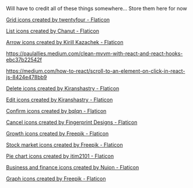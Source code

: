 Will have to credit all of these things somewhere... Store them here for now

<a href="https://www.flaticon.com/free-icons/grid" title="grid icons">Grid icons created by twentyfour - Flaticon</a>

<a href="https://www.flaticon.com/free-icons/list" title="list icons">List icons created by Chanut - Flaticon</a>

<a href="https://www.flaticon.com/free-icons/arrow" title="arrow icons">Arrow icons created by Kirill Kazachek - Flaticon</a>

https://paulallies.medium.com/clean-mvvm-with-react-and-react-hooks-ebc37b22542f

https://medium.com/how-to-react/scroll-to-an-element-on-click-in-react-js-8424e478bb9

<a href="https://www.flaticon.com/free-icons/delete" title="delete icons">Delete icons created by Kiranshastry - Flaticon</a>

<a href="https://www.flaticon.com/free-icons/edit" title="edit icons">Edit icons created by Kiranshastry - Flaticon</a>

<a href="https://www.flaticon.com/free-icons/confirm" title="confirm icons">Confirm icons created by bqlqn - Flaticon</a>

<a href="https://www.flaticon.com/free-icons/cancel" title="cancel icons">Cancel icons created by Fingerprint Designs - Flaticon</a>

<a href="https://www.flaticon.com/free-icons/growth" title="growth icons">Growth icons created by Freepik - Flaticon</a>

<a href="https://www.flaticon.com/free-icons/stock-market" title="stock market icons">Stock market icons created by Freepik - Flaticon</a>

<a href="https://www.flaticon.com/free-icons/pie-chart" title="pie chart icons">Pie chart icons created by itim2101 - Flaticon</a>

<a href="https://www.flaticon.com/free-icons/business-and-finance" title="business and finance icons">Business and finance icons created by Nuion - Flaticon</a>

<a href="https://www.flaticon.com/free-icons/graph" title="graph icons">Graph icons created by Freepik - Flaticon</a>
